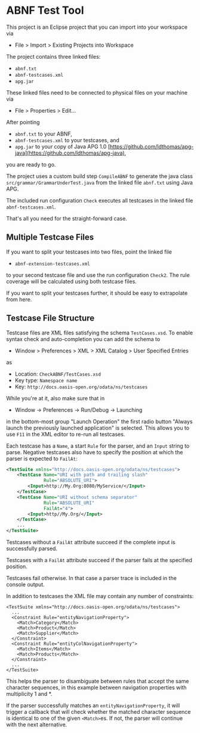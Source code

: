 # ABNF Test Tool #

This project is an Eclipse project that you can import into your workspace via 
- File > Import > Existing Projects into Workspace

The project contains three linked files:
- `abnf.txt`
- `abnf-testcases.xml`
- `apg.jar`

These linked files need to be connected to physical files on your machine via
* File > Properties > Edit...

After pointing 
- `abnf.txt` to your ABNF, 
- `abnf-testcases.xml` to your testcases, and 
- `apg.jar` to your copy of Java APG 1.0 [https://github.com/ldthomas/apg-java](https://github.com/ldthomas/apg-java), 

you are ready to go.

The project uses a custom build step `CompileABNF` to generate the java class
`src/grammar/GrammarUnderTest.java` from the linked file `abnf.txt` using Java APG. 

The included run configuration `Check` executes all testcases in the linked file `abnf-testcases.xml`.

That's all you need for the straight-forward case.

## Multiple Testcase Files

If you want to split your testcases into two files, point the linked file

- `abnf-extension-testcases.xml`

to your second testcase file and use the run configuration `Check2`. The rule coverage will be calculated using both testcase files. 

If you want to split your testcases further, it should be easy to extrapolate from here.


## Testcase File Structure

Testcase files are XML files satisfying the schema `TestCases.xsd`. To enable syntax check and auto-completion you can add the schema to
- Window > Preferences > XML > XML Catalog > User Specified Entries
     
as
- Location: `CheckABNF/TestCases.xsd`
- Key type: `Namespace name`
- Key:      `http://docs.oasis-open.org/odata/ns/testcases`
 
While you're at it, also make sure that in
- Window -> Preferences -> Run/Debug -> Launching

in the bottom-most group "Launch Operation" the first radio button 
"Always launch the previously launched application" is selected. 
This allows you to use `F11` in the XML editor to re-run all testcases.
 
Each testcase has a `Name`, a start `Rule` for the parser, and an `Input` string to 
parse. Negative testcases also have to specify the position at which the parser is expected to `FailAt`:

```xml
<TestSuite xmlns="http://docs.oasis-open.org/odata/ns/testcases">
    <TestCase Name="URI with path and trailing slash" 
              Rule="ABSOLUTE_URI">
        <Input>http://My.Org:8080/MyService/</Input>
    </TestCase>
    <TestCase Name="URI without schema separator" 
              Rule="ABSOLUTE_URI" 
              FailAt="4">
        <Input>http//My.Org/</Input>
    </TestCase>
    ...
</TestSuite>
```

Testcases without a `FailAt` attribute succeed if the complete input is successfully parsed. 

Testcases with a `FailAt` attribute succeed if the parser fails at the specified position. 

Testcases fail otherwise. In that case a parser trace is included in the console output.

In addition to testcases the XML file may contain any number of constraints:

    <TestSuite xmlns="http://docs.oasis-open.org/odata/ns/testcases">
      ...
      <Constraint Rule="entityNavigationProperty">
        <Match>Category</Match>
        <Match>Product</Match>
        <Match>Supplier</Match>
      </Constraint>
      <Constraint Rule="entityColNavigationProperty">
        <Match>Items</Match>
        <Match>Products</Match>
      </Constraint>
      ...
    </TestSuite>
   
This helps the parser to disambiguate between rules that accept the same character sequences, in this example between navigation properties with multiplicity 1 and *.

If the parser successfully matches an `entityNavigationProperty`, it will trigger a callback that will check whether the matched character sequence is identical to one of the given `<Match>`es. If not, the parser will continue with the next alternative.